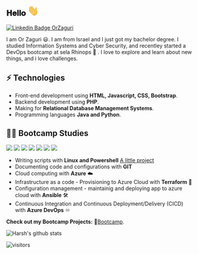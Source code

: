 <h2> 𝐇𝐞𝐥𝐥𝐨 <img src="https://raw.githubusercontent.com/ABSphreak/ABSphreak/master/gifs/Hi.gif" width="30px"></h2>

[![Linkedin Badge](https://i.stack.imgur.com/gVE0j.png) OrZaguri](https://www.linkedin.com/in/or-zaguri-0b3629171/)


I am Or Zaguri 😃. I am from Israel and I just got my bachelor degree. I studied Information Systems and Cyber Security, and recentley started a DevOps bootcamp at sela Rhinops  :rhinoceros:	. I love to explore and learn about new things, and i love challenges.
## ⚡ Technologies
- Front-end development using **HTML, Javascript, CSS, Bootstrap**.
- Backend development using **PHP**.
- Making for **Relational Database Management Systems**.
- Programming languages **Java and Python**.

## :technologist:	Bootcamp Studies 
<p align='left'>
<img src="https://img.shields.io/badge/Linux-FCC624?style=for-the-badge&logo=linux&logoColor=black" />
 <img src="https://img.shields.io/badge/PowerShell-5391FE?style=for-the-badge&logo=PowerShell&logoColor=white" />
 <img src="https://img.shields.io/badge/Git-F05032?style=for-the-badge&logo=git&logoColor=white" />
 <img src="https://img.shields.io/badge/microsoft%20azure-0089D6?style=for-the-badge&logo=microsoft-azure&logoColor=white" />
 <img src="https://img.shields.io/badge/terraform-%235835CC.svg?style=for-the-badge&logo=terraform&logoColor=white" />
 <img src="https://img.shields.io/badge/Ansible-000000?style=for-the-badge&logo=ansible&logoColor=white" />
 <img src="https://img.shields.io/badge/Azure_DevOps-0078D7?style=for-the-badge&logo=azure-devops&logoColor=white" />
</p>

- Writing scripts with **Linux and Powershell**  [A little project](https://github.com/ozzy045/Sela-Password-Vailidation/tree/powershell)
- Documenting code and configurations with **GIT**
- Cloud computing with **Azure** :cloud:	
- Infrastructure as a code - Provisioning to Azure Cloud with **Terraform** :rocket:	
- Configuration management - maintainig and deploying app to azure cloud with **Ansible** :hammer_and_wrench:	
- Continuous Integration and Continuous Deployment/Delivery (CICD) with **Azure DevOps** :infinity:	
                                                          
**Check out my Bootcamp Projects:** 🎯[Bootcamp](https://github.com/ozzy045/bootcamp-app.git).

![Harsh's github stats](https://github-readme-stats.vercel.app/api?username=ozzy045&hide=["issues"]&show_icons=true)

![visitors](https://visitor-badge.glitch.me/badge?page_id=ozzy045.ozzy045)

